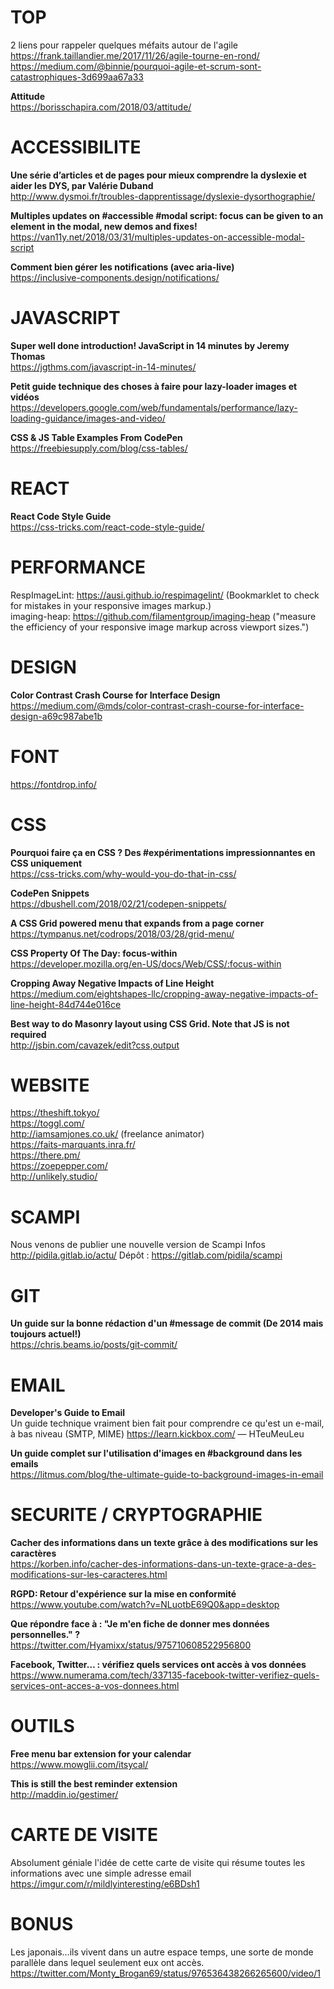 # TOP

2 liens pour rappeler quelques méfaits autour de l'agile  
https://frank.taillandier.me/2017/11/26/agile-tourne-en-rond/  
https://medium.com/@binnie/pourquoi-agile-et-scrum-sont-catastrophiques-3d699aa67a33

**Attitude**  
https://borisschapira.com/2018/03/attitude/



# ACCESSIBILITE

**Une série d’articles et de pages pour mieux comprendre la dyslexie et aider les DYS, par Valérie Duband**  
http://www.dysmoi.fr/troubles-dapprentissage/dyslexie-dysorthographie/

**Multiples updates on #accessible #modal script: focus can be given to an element in the modal, new demos and fixes!**   https://van11y.net/2018/03/31/multiples-updates-on-accessible-modal-script

**Comment bien gérer les notifications (avec aria-live)**  
https://inclusive-components.design/notifications/



# JAVASCRIPT

**Super well done introduction! JavaScript in 14 minutes by Jeremy Thomas**  
https://jgthms.com/javascript-in-14-minutes/

**Petit guide technique des choses à faire pour lazy-loader images et vidéos**  
https://developers.google.com/web/fundamentals/performance/lazy-loading-guidance/images-and-video/

**CSS & JS Table Examples From CodePen**  
https://freebiesupply.com/blog/css-tables/



# REACT

**React Code Style Guide**  
https://css-tricks.com/react-code-style-guide/



# PERFORMANCE 

RespImageLint: https://ausi.github.io/respimagelint/ (Bookmarklet to check for mistakes in your responsive images markup.)  
imaging-heap: https://github.com/filamentgroup/imaging-heap ("measure the efficiency of your responsive image markup across viewport sizes.")



# DESIGN

**Color Contrast Crash Course for Interface Design**  
https://medium.com/@mds/color-contrast-crash-course-for-interface-design-a69c987abe1b



# FONT

https://fontdrop.info/



# CSS

**Pourquoi faire ça en CSS ? Des #expérimentations impressionnantes en CSS uniquement**  
https://css-tricks.com/why-would-you-do-that-in-css/

**CodePen Snippets**  
https://dbushell.com/2018/02/21/codepen-snippets/

**A CSS Grid powered menu that expands from a page corner**  
https://tympanus.net/codrops/2018/03/28/grid-menu/

**CSS Property Of The Day: focus-within**  
https://developer.mozilla.org/en-US/docs/Web/CSS/:focus-within

**Cropping Away Negative Impacts of Line Height**  
https://medium.com/eightshapes-llc/cropping-away-negative-impacts-of-line-height-84d744e016ce

**Best way to do Masonry layout using CSS Grid. Note that JS is not required**  
http://jsbin.com/cavazek/edit?css,output

# WEBSITE 

https://theshift.tokyo/  
https://toggl.com/  
http://iamsamjones.co.uk/ (freelance animator)  
https://faits-marquants.inra.fr/  
https://there.pm/  
https://zoepepper.com/  
http://unlikely.studio/



# SCAMPI

Nous venons de publier une nouvelle version de Scampi
Infos http://pidila.gitlab.io/actu/
Dépôt : https://gitlab.com/pidila/scampi



# GIT

**Un guide sur la bonne rédaction d'un #message de commit (De 2014 mais toujours actuel!)**  
https://chris.beams.io/posts/git-commit/



# EMAIL

**Developer's Guide to Email**  
Un guide technique vraiment bien fait pour comprendre ce qu'est un e-mail, à bas niveau (SMTP, MIME) https://learn.kickbox.com/ — HTeuMeuLeu

**Un guide complet sur l'utilisation d'images en #background dans les emails**  
https://litmus.com/blog/the-ultimate-guide-to-background-images-in-email



# SECURITE / CRYPTOGRAPHIE

**Cacher des informations dans un texte grâce à des modifications sur les caractères**   
https://korben.info/cacher-des-informations-dans-un-texte-grace-a-des-modifications-sur-les-caracteres.html

**RGPD: Retour d'expérience sur la mise en conformité**  
https://www.youtube.com/watch?v=NLuotbE69Q0&app=desktop

**Que répondre face à : "Je m'en fiche de donner mes données personnelles." ?**  
https://twitter.com/Hyamixx/status/975710608522956800

**Facebook, Twitter… : vérifiez quels services ont accès à vos données**  
https://www.numerama.com/tech/337135-facebook-twitter-verifiez-quels-services-ont-acces-a-vos-donnees.html



# OUTILS

**Free menu bar extension for your calendar**  
https://www.mowglii.com/itsycal/

**This is still the best reminder extension**  
http://maddin.io/gestimer/



# CARTE DE VISITE

Absolument géniale l'idée de cette carte de visite qui résume toutes les informations avec une simple adresse email
https://imgur.com/r/mildlyinteresting/e6BDsh1


# BONUS 

Les japonais...ils vivent dans un autre espace temps, une sorte de monde parallèle dans lequel seulement eux ont accès. 
https://twitter.com/Monty_Brogan69/status/976536438266265600/video/1



